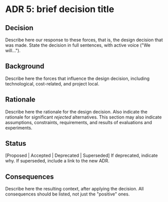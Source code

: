 # ADR 5: brief decision title 
## Decision 
Describe here our response to these forces, that is, the design decision that was made. State the decision in full sentences, with active voice ("We will...").

## Background
Describe here the forces that influence the design decision, including technological, cost-related, and project local. 

## Rationale 
Describe here the rationale for the design decision. Also indicate the rationale for significant *rejected* alternatives. This section may also indicate assumptions, constraints, requirements, and results of evaluations and experiments.

## Status
[Proposed | Accepted | Deprecated | Superseded]
If deprecated, indicate why. If superseded, include a link to the new ADR. 

## Consequences
Describe here the resulting context, after applying the decision. All consequences should be listed, not just the "positive" ones. 
